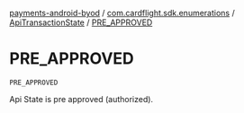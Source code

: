 [payments-android-byod](../../index.md) / [com.cardflight.sdk.enumerations](../index.md) / [ApiTransactionState](index.md) / [PRE_APPROVED](./-p-r-e_-a-p-p-r-o-v-e-d.md)

# PRE_APPROVED

`PRE_APPROVED`

Api State is pre approved (authorized).

